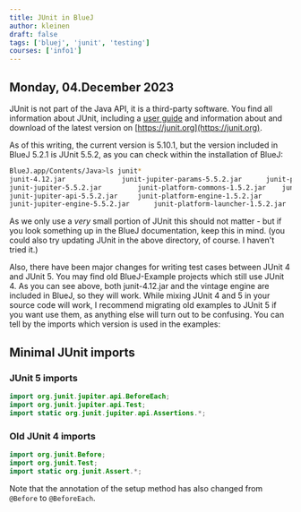 ```yaml
---
title: JUnit in BlueJ
author: kleinen
draft: false
tags: ['bluej', 'junit', 'testing']
courses: ['info1']
---
```


## Monday, 04.December 2023

JUnit is not part of the Java API, it is a third-party software.
You find all information about JUnit, including a [user guide](https://junit.org/junit5/docs/current/user-guide/) and information about and download of the latest version on [https://junit.org](https://junit.org).

As of this writing, the current version is 5.10.1, but the version included in BlueJ 5.2.1 is JUnit 5.5.2, as you can check within the installation of BlueJ:

```zsh
BlueJ.app/Contents/Java>ls junit*
junit-4.12.jar				junit-jupiter-params-5.5.2.jar		junit-platform-suite-api-1.5.2.jar
junit-jupiter-5.5.2.jar			junit-platform-commons-1.5.2.jar	junit-vintage-engine-5.5.2.jar
junit-jupiter-api-5.5.2.jar		junit-platform-engine-1.5.2.jar
junit-jupiter-engine-5.5.2.jar		junit-platform-launcher-1.5.2.jar
```

As we only use a *very* small portion of JUnit this should not matter - but if you look something up
in the BlueJ documentation, keep this in mind. (you could also try updating JUnit in the above directory, of course. I haven't tried it.)

Also, there have been major changes for writing test cases between JUnit 4 and JUnit 5. You may find old BlueJ-Example projects which still use JUnit 4. As you can see above, both junit-4.12.jar and the vintage engine are included in BlueJ, so they will work. While mixing JUnit 4 and 5 in your source code will work, I recommend migrating old examples to JUnit 5 if you want use them, as anything else will turn out to be confusing.
You can tell by the imports which version is used in the examples:

## Minimal JUnit imports

### JUnit 5 imports

```java
import org.junit.jupiter.api.BeforeEach;
import org.junit.jupiter.api.Test;
import static org.junit.jupiter.api.Assertions.*;
```

### Old JUnit 4 imports

```java
import org.junit.Before;
import org.junit.Test;
import static org.junit.Assert.*;
```

Note that the annotation of the setup method has also changed from `@Before` to `@BeforeEach`. 